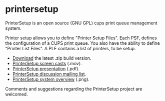 # printersetup #

PrinterSetup is an open source (GNU GPL) cups print queue management system.

Printer setup allows you to define "Printer Setup Files". Each PSF, defines the configuration of a CUPS print queue. You also have the ability to define "Printer List Files". A PLF contains a list of printers, to be setup.

  - [Download][1] the latest .zip build version. 
  - [PrinterSetup screen casts][2] (.mov).
  - [PrinterSetup presentation][3] (.pdf).
  - [PrinterSetup discussion mailing list][4].
  - [PrinterSetup system overview][5] (.png).
  
Comments and suggestions regarding the PrinterSetup project are welcomed.

[1]: http://www.lucidsystems.tk/download/printersetup/
[2]: http://www.lucidsystems.tk/tools/printingworks/printersetup/screencasts/
[3]: http://www.lucidsystems.tk/download/AboutPrinterSetup.pdf
[4]: http://lists.connect.homeunix.com/listinfo/printersetup-discussion
[5]: http://www.lucidsystems.tk/tools/printingworks/printersetup/SystemOverview.png